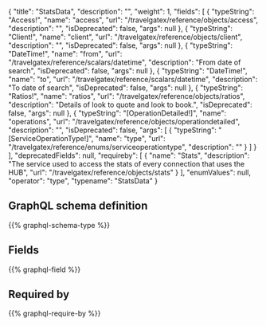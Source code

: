 {
  "title": "StatsData",
  "description": "",
  "weight": 1,
  "fields": [
    {
      "typeString": "Access!",
      "name": "access",
      "url": "/travelgatex/reference/objects/access",
      "description": "",
      "isDeprecated": false,
      "args": null
    },
    {
      "typeString": "Client!",
      "name": "client",
      "url": "/travelgatex/reference/objects/client",
      "description": "",
      "isDeprecated": false,
      "args": null
    },
    {
      "typeString": "DateTime!",
      "name": "from",
      "url": "/travelgatex/reference/scalars/datetime",
      "description": "From date of search",
      "isDeprecated": false,
      "args": null
    },
    {
      "typeString": "DateTime!",
      "name": "to",
      "url": "/travelgatex/reference/scalars/datetime",
      "description": "To date of search",
      "isDeprecated": false,
      "args": null
    },
    {
      "typeString": "Ratios!",
      "name": "ratios",
      "url": "/travelgatex/reference/objects/ratios",
      "description": "Details of look to quote and look to book.",
      "isDeprecated": false,
      "args": null
    },
    {
      "typeString": "[OperationDetailed!]",
      "name": "operations",
      "url": "/travelgatex/reference/objects/operationdetailed",
      "description": "",
      "isDeprecated": false,
      "args": [
        {
          "typeString": "[ServiceOperationType!]",
          "name": "type",
          "url": "/travelgatex/reference/enums/serviceoperationtype",
          "description": ""
        }
      ]
    }
  ],
  "deprecatedFields": null,
  "requireby": [
    {
      "name": "Stats",
      "description": "The service used to access the stats of every connection that uses the HUB",
      "url": "/travelgatex/reference/objects/stats"
    }
  ],
  "enumValues": null,
  "operator": "type",
  "typename": "StatsData"
}
## GraphQL schema definition

{{% graphql-schema-type %}}

## Fields

{{% graphql-field %}}

## Required by

{{% graphql-require-by %}}
